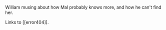 William musing about how Mal probably knows more, and how he can't find her.

Links to [[error404]].